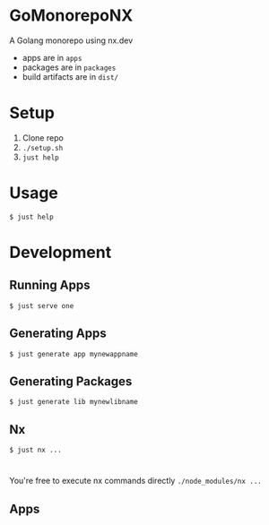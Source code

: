 # GoMonorepoNX

A Golang monorepo using nx.dev

- apps are in `apps`
- packages are in `packages`
- build artifacts are in `dist/`

# Setup

1. Clone repo
2. `./setup.sh`
3. `just help`


# Usage

```shell
$ just help
```

# Development


## Running Apps

```shell
$ just serve one
```

## Generating Apps

```shell
$ just generate app mynewappname
```

## Generating Packages

```shell
$ just generate lib mynewlibname
```

## Nx

```shell
$ just nx ...
```

# 

You're free to execute nx commands directly `./node_modules/nx ...`

## Apps